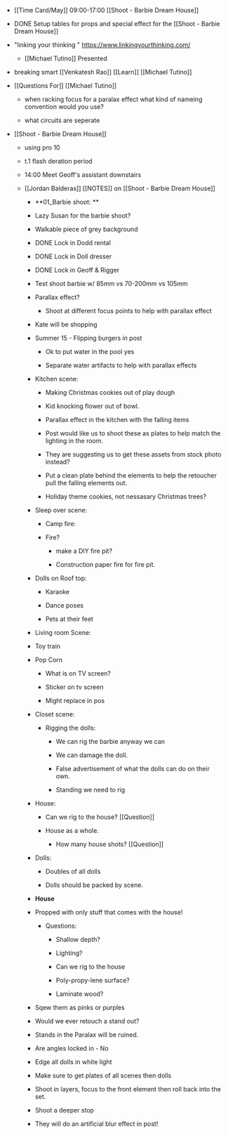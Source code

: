 - [[Time Card/May]] 09:00-17:00
[[Shoot - Barbie Dream House]]

- DONE Setup tables for props and special effect for the [[Shoot - Barbie Dream House]]

- "linking your thinking " 
https://www.linkingyourthinking.com/
	 - [[Michael Tutino]] Presented 

- breaking smart [[Venkatesh Rao]]  [[Learn]]
[[Michael Tutino]]

- [[Questions For]] [[Michael Tutino]]
	 - when racking focus for a paralax effect what kind of nameing convention would you use?

	 - what circuits are seperate


- [[Shoot - Barbie Dream House]]
	 - using pro 10 

	 - t.1 flash deration period 


	 - 14:00  Meet Geoff's assistant downstairs


	 - [[Jordan Balderas]] [[NOTES]] on [[Shoot - Barbie Dream House]]
		 - **01_Barbie shoot:
**

		 - Lazy Susan for the barbie shoot?

		 - Walkable piece of grey background

		 - DONE Lock in Dodd rental

		 - DONE Lock in Doll dresser

		 - DONE Lock in Geoff & Rigger

		 - Test shoot barbie w/ 85mm vs 70-200mm vs 105mm

		 - Parallax effect?
			 - Shoot at different focus points to help with parallax effect

		 - Kate will be shopping

		 - Summer 15 - Flipping burgers in post
			 - Ok to put water in the pool yes

			 - Separate water artifacts to help with parallax effects


		 - Kitchen scene:
			 - Making Christmas cookies out of play dough

			 - Kid knocking flower out of bowl.

			 - Parallax effect in the kitchen with the falling items

			 - Post would like us to shoot these as plates to help match the lighting in the room.

			 - They are suggesting us to get these assets from stock photo instead?

			 - Put a clean plate behind the elements to help the retoucher pull the falling elements
out.


			 - Holiday theme cookies, not nessasary Christmas trees?

		 - Sleep over scene:
			 - Camp fire:

			 - Fire?
				 - make a DIY fire pit?


				 - Construction paper fire for fire pit.

		 - Dolls on Roof top:
			 - Karaoke

			 - Dance poses

			 - Pets at their feet

		 - Living room Scene:

		 - Toy train


		 - Pop Corn
			 - What is on TV screen?

			 - Sticker on tv screen


			 - Might replace in pos

		 - Closet scene:
			 - Rigging the dolls:

				 - We can rig the barbie anyway we can

				 - We can damage the doll.

				 - False advertisement of what the dolls can do on their own.


				 - Standing we need to rig

		 - House:
			 - Can we rig to the house?
[[Question]]

			 - House as a whole.

				 - How many house shots?
[[Question]]

		 - Dolls:

			 - Doubles of all dolls


			 - Dolls should be packed by scene.


		 - **House**

		 - Propped with only stuff that comes with the house!
			 - Questions:
				 - Shallow depth?

				 - Lighting?

				 - Can we rig to the house

				 - Poly-propy-lene surface?

				 - Laminate wood?

		 - Sqew them as pinks or purples

		 - Would we ever retouch a stand out?

		 - Stands in the Paralax will be ruined.

		 - Are angles locked in - No

		 - Edge all dolls in white light

		 - Make sure to get plates of all scenes then dolls

		 - Shoot in layers, focus to the front element then roll back into the set.

		 - Shoot a deeper stop

		 - They will do an artificial blur effect in post!
